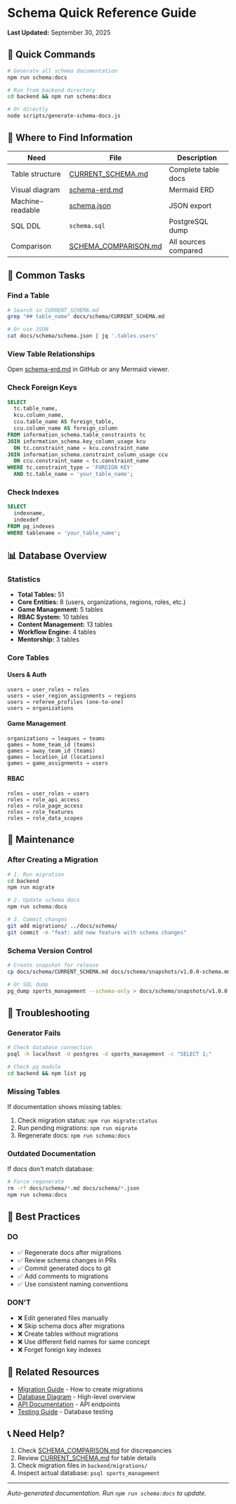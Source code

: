 # Schema Quick Reference Guide

**Last Updated:** September 30, 2025

## 🚀 Quick Commands

```bash
# Generate all schema documentation
npm run schema:docs

# Run from backend directory
cd backend && npm run schema:docs

# Or directly
node scripts/generate-schema-docs.js
```

## 📁 Where to Find Information

| Need | File | Description |
|------|------|-------------|
| Table structure | [CURRENT_SCHEMA.md](CURRENT_SCHEMA.md) | Complete table docs |
| Visual diagram | [schema-erd.md](schema-erd.md) | Mermaid ERD |
| Machine-readable | [schema.json](schema.json) | JSON export |
| SQL DDL | `schema.sql` | PostgreSQL dump |
| Comparison | [SCHEMA_COMPARISON.md](SCHEMA_COMPARISON.md) | All sources compared |

## 🎯 Common Tasks

### Find a Table
```bash
# Search in CURRENT_SCHEMA.md
grep "## table_name" docs/schema/CURRENT_SCHEMA.md

# Or use JSON
cat docs/schema/schema.json | jq '.tables.users'
```

### View Table Relationships
Open [schema-erd.md](schema-erd.md) in GitHub or any Mermaid viewer.

### Check Foreign Keys
```sql
SELECT
  tc.table_name,
  kcu.column_name,
  ccu.table_name AS foreign_table,
  ccu.column_name AS foreign_column
FROM information_schema.table_constraints tc
JOIN information_schema.key_column_usage kcu
  ON tc.constraint_name = kcu.constraint_name
JOIN information_schema.constraint_column_usage ccu
  ON ccu.constraint_name = tc.constraint_name
WHERE tc.constraint_type = 'FOREIGN KEY'
  AND tc.table_name = 'your_table_name';
```

### Check Indexes
```sql
SELECT
  indexname,
  indexdef
FROM pg_indexes
WHERE tablename = 'your_table_name';
```

## 📊 Database Overview

### Statistics
- **Total Tables:** 51
- **Core Entities:** 8 (users, organizations, regions, roles, etc.)
- **Game Management:** 5 tables
- **RBAC System:** 10 tables
- **Content Management:** 13 tables
- **Workflow Engine:** 4 tables
- **Mentorship:** 3 tables

### Core Tables

#### Users & Auth
```
users → user_roles → roles
users → user_region_assignments → regions
users → referee_profiles (one-to-one)
users → organizations
```

#### Game Management
```
organizations → leagues → teams
games ← home_team_id (teams)
games ← away_team_id (teams)
games ← location_id (locations)
games → game_assignments → users
```

#### RBAC
```
roles → user_roles → users
roles → role_api_access
roles → role_page_access
roles → role_features
roles → role_data_scopes
```

## 🔧 Maintenance

### After Creating a Migration
```bash
# 1. Run migration
cd backend
npm run migrate

# 2. Update schema docs
npm run schema:docs

# 3. Commit changes
git add migrations/ ../docs/schema/
git commit -m "feat: add new feature with schema changes"
```

### Schema Version Control
```bash
# Create snapshot for release
cp docs/schema/CURRENT_SCHEMA.md docs/schema/snapshots/v1.0.0-schema.md

# Or SQL dump
pg_dump sports_management --schema-only > docs/schema/snapshots/v1.0.0.sql
```

## 🐛 Troubleshooting

### Generator Fails
```bash
# Check database connection
psql -h localhost -U postgres -d sports_management -c "SELECT 1;"

# Check pg module
cd backend && npm list pg
```

### Missing Tables
If documentation shows missing tables:
1. Check migration status: `npm run migrate:status`
2. Run pending migrations: `npm run migrate`
3. Regenerate docs: `npm run schema:docs`

### Outdated Documentation
If docs don't match database:
```bash
# Force regenerate
rm -rf docs/schema/*.md docs/schema/*.json
npm run schema:docs
```

## 📝 Best Practices

### DO
- ✅ Regenerate docs after migrations
- ✅ Review schema changes in PRs
- ✅ Commit generated docs to git
- ✅ Add comments to migrations
- ✅ Use consistent naming conventions

### DON'T
- ❌ Edit generated files manually
- ❌ Skip schema docs after migrations
- ❌ Create tables without migrations
- ❌ Use different field names for same concept
- ❌ Forget foreign key indexes

## 🔗 Related Resources

- [Migration Guide](../migration/) - How to create migrations
- [Database Diagram](../architecture/database-diagram.md) - High-level overview
- [API Documentation](../backend/ENTERPRISE-API-DOCUMENTATION.md) - API endpoints
- [Testing Guide](../testing/) - Database testing

## 📞 Need Help?

1. Check [SCHEMA_COMPARISON.md](SCHEMA_COMPARISON.md) for discrepancies
2. Review [CURRENT_SCHEMA.md](CURRENT_SCHEMA.md) for table details
3. Check migration files in `backend/migrations/`
4. Inspect actual database: `psql sports_management`

---

*Auto-generated documentation. Run `npm run schema:docs` to update.*